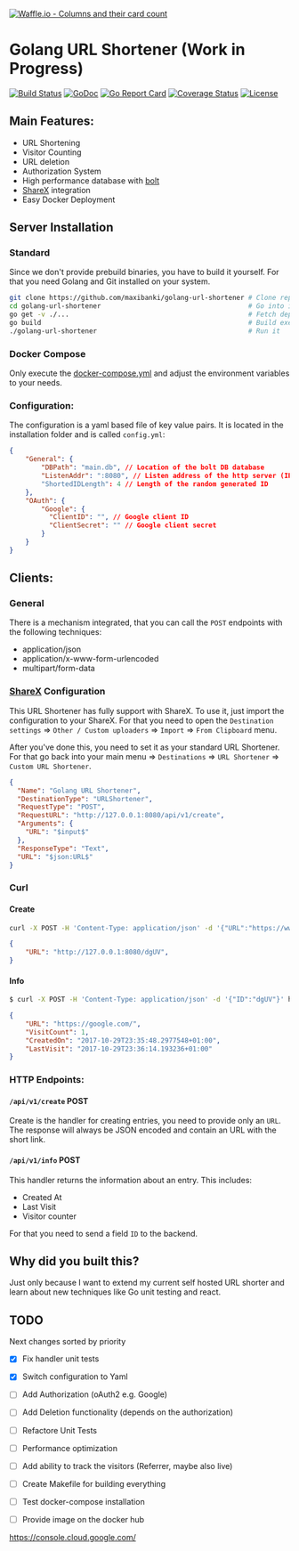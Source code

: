 [![Waffle.io - Columns and their card count](https://badge.waffle.io/maxibanki/golang-url-shortener.png?columns=all)](https://waffle.io/maxibanki/golang-url-shortener?utm_source=badge)
# Golang URL Shortener (Work in Progress)

[![Build Status](https://travis-ci.org/maxibanki/golang-url-shortener.svg?branch=master)](https://travis-ci.org/maxibanki/golang-url-shortener)
[![GoDoc](https://godoc.org/github.com/maxibanki/golang-url-shortener?status.svg)](https://godoc.org/github.com/maxibanki/golang-url-shortener)
[![Go Report Card](https://goreportcard.com/badge/github.com/maxibanki/golang-url-shortener)](https://goreportcard.com/report/github.com/maxibanki/golang-url-shortener)
[![Coverage Status](https://coveralls.io/repos/github/maxibanki/golang-url-shortener/badge.svg?branch=master)](https://coveralls.io/github/maxibanki/golang-url-shortener?branch=master)
[![License](https://img.shields.io/badge/License-MIT-blue.svg)](http://opensource.org/licenses/MIT)
## Main Features:

- URL Shortening
- Visitor Counting
- URL deletion 
- Authorization System
- High performance database with [bolt](https://github.com/boltdb/bolt)
- [ShareX](https://github.com/ShareX/ShareX) integration
- Easy Docker Deployment

## Server Installation

### Standard

Since we don't provide prebuild binaries, you have to build it yourself. For that you need Golang and Git installed on your system.

```bash
git clone https://github.com/maxibanki/golang-url-shortener # Clone repository
cd golang-url-shortener                                     # Go into it
go get -v ./...                                             # Fetch dependencies
go build                                                    # Build executable
./golang-url-shortener                                      # Run it
```
### Docker Compose

Only execute the [docker-compose.yml](docker-compose.yml) and adjust the environment variables to your needs.

### Configuration:

The configuration is a yaml based file of key value pairs. It is located in the installation folder and is called `config.yml`:

```json
{
    "General": {
        "DBPath": "main.db", // Location of the bolt DB database
        "ListenAddr": ":8080", // Listen address of the http server (IP:Port)
        "ShortedIDLength": 4 // Length of the random generated ID
    },
    "OAuth": {
        "Google": {
          "ClientID": "", // Google client ID
          "ClientSecret": "" // Google client secret
        }
    }
}
```

## Clients:

### General

There is a mechanism integrated, that you can call the `POST` endpoints with the following techniques:
- application/json
- application/x-www-form-urlencoded
- multipart/form-data

### [ShareX](https://github.com/ShareX/ShareX) Configuration

This URL Shortener has fully support with ShareX. To use it, just import the configuration to your ShareX. For that you need to open the `Destination settings` => `Other / Custom uploaders` => `Import` => `From Clipboard` menu.

After you've done this, you need to set it as your standard URL Shortener. For that go back into your main menu => `Destinations` => `URL Shortener` => `Custom URL Shortener`.

```json
{
  "Name": "Golang URL Shortener",
  "DestinationType": "URLShortener",
  "RequestType": "POST",
  "RequestURL": "http://127.0.0.1:8080/api/v1/create",
  "Arguments": {
    "URL": "$input$"
  },
  "ResponseType": "Text",
  "URL": "$json:URL$"
}
```

### Curl

#### Create

```bash
curl -X POST -H 'Content-Type: application/json' -d '{"URL":"https://www.google.de/"}' http://127.0.0.1:8080/api/v1/create
```
```json
{
    "URL": "http://127.0.0.1:8080/dgUV",
}
```

#### Info

```bash
$ curl -X POST -H 'Content-Type: application/json' -d '{"ID":"dgUV"}' http://127.0.0.1:8080/api/v1/info
```
```json
{
    "URL": "https://google.com/",
    "VisitCount": 1,
    "CreatedOn": "2017-10-29T23:35:48.2977548+01:00",
    "LastVisit": "2017-10-29T23:36:14.193236+01:00"
}
```

### HTTP Endpoints:

#### `/api/v1/create` POST

Create is the handler for creating entries, you need to provide only an `URL`. The response will always be JSON encoded and contain an URL with the short link.

####  `/api/v1/info` POST

This handler returns the information about an entry. This includes:
- Created At
- Last Visit
- Visitor counter

For that you need to send a field `ID` to the backend.

## Why did you built this?

Just only because I want to extend my current self hosted URL shorter and learn about new techniques like Go unit testing and react.

## TODO

Next changes sorted by priority

- [x] Fix handler unit tests
- [x] Switch configuration to Yaml
- [ ] Add Authorization (oAuth2 e.g. Google)
- [ ] Add Deletion functionality (depends on the authorization)
- [ ] Refactore Unit Tests
- [ ] Performance optimization
- [ ] Add ability to track the visitors (Referrer, maybe also live)
- [ ] Create Makefile for building everything
- [ ] Test docker-compose installation
- [ ] Provide image on the docker hub


https://console.cloud.google.com/